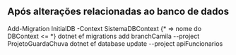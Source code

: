 ## Após alterações relacionadas ao banco de dados

Add-Migration InitialDB -Context SistemaDBContext {* => nome do DBContext <= *}
dotnet ef migrations add branchCamila --project ProjetoGuardaChuva
dotnet ef database update --project apiFuncionarios
